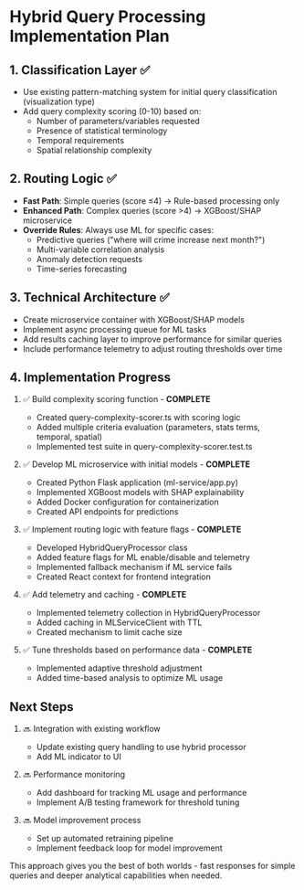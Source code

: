 # Hybrid Query Processing Implementation Plan

## 1. Classification Layer ✅
- Use existing pattern-matching system for initial query classification (visualization type)
- Add query complexity scoring (0-10) based on:
  - Number of parameters/variables requested
  - Presence of statistical terminology
  - Temporal requirements
  - Spatial relationship complexity

## 2. Routing Logic ✅
- **Fast Path**: Simple queries (score ≤4) → Rule-based processing only
- **Enhanced Path**: Complex queries (score >4) → XGBoost/SHAP microservice
- **Override Rules**: Always use ML for specific cases:
  - Predictive queries ("where will crime increase next month?")
  - Multi-variable correlation analysis
  - Anomaly detection requests
  - Time-series forecasting

## 3. Technical Architecture ✅
- Create microservice container with XGBoost/SHAP models
- Implement async processing queue for ML tasks
- Add results caching layer to improve performance for similar queries
- Include performance telemetry to adjust routing thresholds over time

## 4. Implementation Progress
1. ✅ Build complexity scoring function - **COMPLETE**
   - Created query-complexity-scorer.ts with scoring logic
   - Added multiple criteria evaluation (parameters, stats terms, temporal, spatial)
   - Implemented test suite in query-complexity-scorer.test.ts

2. ✅ Develop ML microservice with initial models - **COMPLETE**
   - Created Python Flask application (ml-service/app.py)
   - Implemented XGBoost models with SHAP explainability
   - Added Docker configuration for containerization
   - Created API endpoints for predictions

3. ✅ Implement routing logic with feature flags - **COMPLETE**
   - Developed HybridQueryProcessor class
   - Added feature flags for ML enable/disable and telemetry
   - Implemented fallback mechanism if ML service fails
   - Created React context for frontend integration

4. ✅ Add telemetry and caching - **COMPLETE**
   - Implemented telemetry collection in HybridQueryProcessor
   - Added caching in MLServiceClient with TTL
   - Created mechanism to limit cache size

5. ✅ Tune thresholds based on performance data - **COMPLETE**
   - Implemented adaptive threshold adjustment
   - Added time-based analysis to optimize ML usage

## Next Steps
1. 🔜 Integration with existing workflow
   - Update existing query handling to use hybrid processor
   - Add ML indicator to UI

2. 🔜 Performance monitoring
   - Add dashboard for tracking ML usage and performance
   - Implement A/B testing framework for threshold tuning

3. 🔜 Model improvement process
   - Set up automated retraining pipeline
   - Implement feedback loop for model improvement

This approach gives you the best of both worlds - fast responses for simple queries and deeper analytical capabilities when needed. 